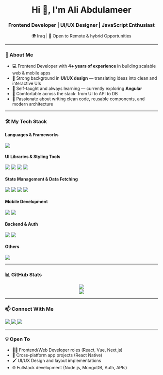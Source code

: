 
<!--
**Ali-Ameer/Ali-Ameer** is a ✨ _special_ ✨ repository because its `README.md` (this file) appears on your GitHub profile.

Here are some ideas to get you started:

- 🔭 I’m currently working on ...
- 🌱 I’m currently learning ...
- 👯 I’m looking to collaborate on ...
- 🤔 I’m looking for help with ...
- 💬 Ask me about ...
- 📫 How to reach me: ...
- 😄 Pronouns: ...
- ⚡ Fun fact: ...
-->
<h1 align="center">Hi 👋, I'm Ali Abdulameer</h1>
<h3 align="center">Frontend Developer | UI/UX Designer | JavaScript Enthusiast</h3>

<p align="center">
🌍 Iraq | 💼 Open to Remote & hybrid Opportunities  
</p>

---

### 🚀 About Me

- 💻 Frontend Developer with **4+ years of experience** in building scalable web & mobile apps
- 🎨 Strong background in **UI/UX design** — translating ideas into clean and interactive UIs
- 🧠 Self-taught and always learning — currently exploring **Angular**
- 🧩 Comfortable across the stack: from UI to API to DB
- 🧪 Passionate about writing clean code, reusable components, and modern architecture

---

### 🛠️ My Tech Stack

#### **Languages & Frameworks**
<p>
  <img src="https://skillicons.dev/icons?i=ts,js,html,css,sass,react,nextjs,vue,angular,nodejs,express" />
</p>

#### **UI Libraries & Styling Tools**
<p>
  <img src="https://skillicons.dev/icons?i=tailwind,bootstrap,figma" />
  <img src="https://img.shields.io/badge/Ant%20Design-%230170FF?style=flat&logo=antdesign&logoColor=white" />
  <img src="https://img.shields.io/badge/MUI-%230081CB?style=flat&logo=mui&logoColor=white" />
  <img src="https://img.shields.io/badge/ShadCN-F3F4F6?style=flat&logo=react&logoColor=black" />
</p>

#### **State Management & Data Fetching**
<p>
  <img src="https://skillicons.dev/icons?i=redux" />
  <img src="https://img.shields.io/badge/Zustand-2B2B2B?style=flat&logo=react&logoColor=white" />
  <img src="https://img.shields.io/badge/Recoil-3578E5?style=flat&logo=react&logoColor=white" />
  <img src="https://img.shields.io/badge/TanStack%20Query-%23FF4154?style=flat&logo=reactquery&logoColor=white" />
</p>

#### **Mobile Development**
<p>
  <img src="https://img.shields.io/badge/React%20Native-20232A?style=flat&logo=react&logoColor=61DAFB" />
  <img src="https://img.shields.io/badge/Expo-000020?style=flat&logo=expo&logoColor=white" />
</p>

#### **Backend & Auth**
<p>
  <img src="https://skillicons.dev/icons?i=nodejs,express,mongodb" />
  <img src="https://img.shields.io/badge/JWT-%23000000?style=flat&logo=jsonwebtokens&logoColor=white" />
</p>

#### **Others**
<p>
  <img src="https://skillicons.dev/icons?i=git,github,figma,postman,firebase,vercel,vscode" />
</p>

---

### 📊 GitHub Stats

<p align="center">
  <img src="https://github-readme-stats.vercel.app/api?username=Ali-Ameer&show_icons=true&theme=default&hide_title=true" />
  <br />
  <img src="https://github-readme-stats.vercel.app/api/top-langs/?username=Ali-Ameer&layout=compact&theme=default" />
</p>

---

### 📫 Connect With Me

<p align="left">
  <a href="https://linkedin.com/in/dev-alii" target="_blank">
    <img src="https://img.shields.io/badge/LinkedIn-%230077B5.svg?&style=flat&logo=linkedin&logoColor=white" />
  </a>
  <a href="https://dribbble.com/ali-ameer" target="_blank">
    <img src="https://img.shields.io/badge/Dribbble-%23EA4C89.svg?&style=flat&logo=dribbble&logoColor=white" />
  </a>
  <a href="https://www.behance.net/ali-aw" target="_blank">
    <img src="https://img.shields.io/badge/Behance-%23191919.svg?&style=flat&logo=behance&logoColor=white" />
  </a>
</p>

---

### 💡 Open To

- 👨‍💻 Frontend/Web Developer roles (React, Vue, Next.js)
- 📱 Cross-platform app projects (React Native)
- 🖌️ UI/UX Design and layout implementations
- 🌐 Fullstack development (Node.js, MongoDB, Auth, APIs)

<!--
<h3 align="left">Languages and Tools:</h3>
<p align="left"> <a href="https://angular.io" target="_blank" rel="noreferrer"> <img src="https://angular.io/assets/images/logos/angular/angular.svg" alt="angular" width="40" height="40"/> </a> <a href="https://angular.io" target="_blank" rel="noreferrer"> <img src="https://raw.githubusercontent.com/devicons/devicon/master/icons/angularjs/angularjs-original-wordmark.svg" alt="angularjs" width="40" height="40"/> </a> <a href="https://azure.microsoft.com/en-in/" target="_blank" rel="noreferrer"> <img src="https://www.vectorlogo.zone/logos/microsoft_azure/microsoft_azure-icon.svg" alt="azure" width="40" height="40"/> </a> <a href="https://babeljs.io/" target="_blank" rel="noreferrer"> <img src="https://www.vectorlogo.zone/logos/babeljs/babeljs-icon.svg" alt="babel" width="40" height="40"/> </a> <a href="https://getbootstrap.com" target="_blank" rel="noreferrer"> <img src="https://raw.githubusercontent.com/devicons/devicon/master/icons/bootstrap/bootstrap-plain-wordmark.svg" alt="bootstrap" width="40" height="40"/> </a> <a href="https://www.w3schools.com/css/" target="_blank" rel="noreferrer"> <img src="https://raw.githubusercontent.com/devicons/devicon/master/icons/css3/css3-original-wordmark.svg" alt="css3" width="40" height="40"/> </a> <a href="https://expressjs.com" target="_blank" rel="noreferrer"> <img src="https://raw.githubusercontent.com/devicons/devicon/master/icons/express/express-original-wordmark.svg" alt="express" width="40" height="40"/> </a> <a href="https://www.figma.com/" target="_blank" rel="noreferrer"> <img src="https://www.vectorlogo.zone/logos/figma/figma-icon.svg" alt="figma" width="40" height="40"/> </a> <a href="https://firebase.google.com/" target="_blank" rel="noreferrer"> <img src="https://www.vectorlogo.zone/logos/firebase/firebase-icon.svg" alt="firebase" width="40" height="40"/> </a> <a href="https://git-scm.com/" target="_blank" rel="noreferrer"> <img src="https://www.vectorlogo.zone/logos/git-scm/git-scm-icon.svg" alt="git" width="40" height="40"/> </a> <a href="https://www.w3.org/html/" target="_blank" rel="noreferrer"> <img src="https://raw.githubusercontent.com/devicons/devicon/master/icons/html5/html5-original-wordmark.svg" alt="html5" width="40" height="40"/> </a> <a href="https://developer.mozilla.org/en-US/docs/Web/JavaScript" target="_blank" rel="noreferrer"> <img src="https://raw.githubusercontent.com/devicons/devicon/master/icons/javascript/javascript-original.svg" alt="javascript" width="40" height="40"/> </a> <a href="https://jestjs.io" target="_blank" rel="noreferrer"> <img src="https://www.vectorlogo.zone/logos/jestjsio/jestjsio-icon.svg" alt="jest" width="40" height="40"/> </a> <a href="https://www.mongodb.com/" target="_blank" rel="noreferrer"> <img src="https://raw.githubusercontent.com/devicons/devicon/master/icons/mongodb/mongodb-original-wordmark.svg" alt="mongodb" width="40" height="40"/> </a> <a href="https://nextjs.org/" target="_blank" rel="noreferrer"> <img src="https://cdn.worldvectorlogo.com/logos/nextjs-2.svg" alt="nextjs" width="40" height="40"/> </a> <a href="https://nodejs.org" target="_blank" rel="noreferrer"> <img src="https://raw.githubusercontent.com/devicons/devicon/master/icons/nodejs/nodejs-original-wordmark.svg" alt="nodejs" width="40" height="40"/> </a> <a href="https://www.photoshop.com/en" target="_blank" rel="noreferrer"> <img src="https://raw.githubusercontent.com/devicons/devicon/master/icons/photoshop/photoshop-line.svg" alt="photoshop" width="40" height="40"/> </a> <a href="https://postman.com" target="_blank" rel="noreferrer"> <img src="https://www.vectorlogo.zone/logos/getpostman/getpostman-icon.svg" alt="postman" width="40" height="40"/> </a> <a href="https://www.python.org" target="_blank" rel="noreferrer"> <img src="https://raw.githubusercontent.com/devicons/devicon/master/icons/python/python-original.svg" alt="python" width="40" height="40"/> </a> <a href="https://reactjs.org/" target="_blank" rel="noreferrer"> <img src="https://raw.githubusercontent.com/devicons/devicon/master/icons/react/react-original-wordmark.svg" alt="react" width="40" height="40"/> </a> <a href="https://reactnative.dev/" target="_blank" rel="noreferrer"> <img src="https://reactnative.dev/img/header_logo.svg" alt="reactnative" width="40" height="40"/> </a> <a href="https://redux.js.org" target="_blank" rel="noreferrer"> <img src="https://raw.githubusercontent.com/devicons/devicon/master/icons/redux/redux-original.svg" alt="redux" width="40" height="40"/> </a> <a href="https://sass-lang.com" target="_blank" rel="noreferrer"> <img src="https://raw.githubusercontent.com/devicons/devicon/master/icons/sass/sass-original.svg" alt="sass" width="40" height="40"/> </a> <a href="https://tailwindcss.com/" target="_blank" rel="noreferrer"> <img src="https://www.vectorlogo.zone/logos/tailwindcss/tailwindcss-icon.svg" alt="tailwind" width="40" height="40"/> </a> <a href="https://www.typescriptlang.org/" target="_blank" rel="noreferrer"> <img src="https://raw.githubusercontent.com/devicons/devicon/master/icons/typescript/typescript-original.svg" alt="typescript" width="40" height="40"/> </a> <a href="https://webpack.js.org" target="_blank" rel="noreferrer"> <img src="https://raw.githubusercontent.com/devicons/devicon/d00d0969292a6569d45b06d3f350f463a0107b0d/icons/webpack/webpack-original-wordmark.svg" alt="webpack" width="40" height="40"/> </a> </p>

<p><img align="center" src="https://github-readme-stats.vercel.app/api/top-langs?username=ali-ameer&show_icons=true&locale=en&layout=compact" alt="ali-ameer" /></p>-->
